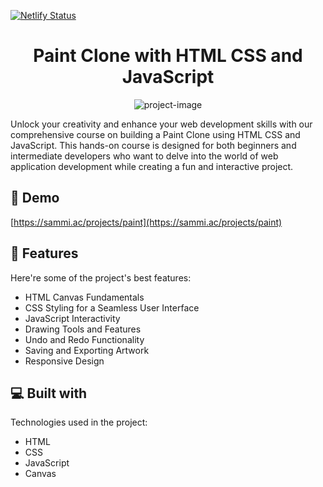 [![Netlify Status](https://api.netlify.com/api/v1/badges/9598daa2-5a77-4c10-a5fd-1c3e25836243/deploy-status)](https://app.netlify.com/sites/sumo-paint/deploys)
<h1 align="center" id="title">Paint Clone with HTML CSS and JavaScript</h1>

<p align="center"><img src="https://media.graphassets.com/SaZfwkN2Ryeo8RgDa4gn" alt="project-image"></p>

<p id="description">Unlock your creativity and enhance your web development skills with our comprehensive course on building a Paint Clone using HTML CSS and JavaScript. This hands-on course is designed for both beginners and intermediate developers who want to delve into the world of web application development while creating a fun and interactive project.</p>

<h2>🚀 Demo</h2>

[https://sammi.ac/projects/paint](https://sammi.ac/projects/paint)

  
  
<h2>🧐 Features</h2>

Here're some of the project's best features:

*   HTML Canvas Fundamentals
*   CSS Styling for a Seamless User Interface
*   JavaScript Interactivity
*   Drawing Tools and Features
*   Undo and Redo Functionality
*   Saving and Exporting Artwork
*   Responsive Design

  
  
<h2>💻 Built with</h2>

Technologies used in the project:

*   HTML
*   CSS
*   JavaScript
*   Canvas
